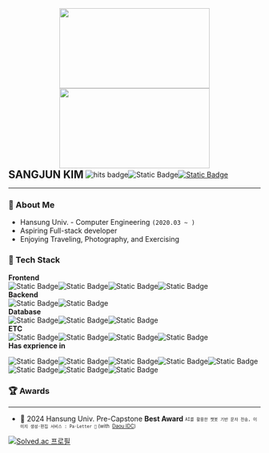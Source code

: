 <div align="center">
  <img
    src="https://render.gitanimals.org/lines/6-keem?pet-id=654237549733731337"
    width="300"
    height="160"
  />
 <img
  src="https://render.gitanimals.org/lines/6-keem?pet-id=654197206896206880"
  width="300"
  height="160"
 />
</div> 

<div style="display: flex; align-items: center;">
  <h2 style="margin: 0; margin-right: 4px">SANGJUN KIM</h2> 
  <img src="https://hits.seeyoufarm.com/api/count/incr/badge.svg?url=https%3A%2F%2Fgithub.com%2F6-keem%2F&count_bg=%23000000&title_bg=%23000000&icon=github.svg&icon_color=%23E7E7E7&title=hits&edge_flat=false" alt="hits badge" style="vertical-align: middle"/>
  <img alt="Static Badge" src="https://img.shields.io/badge/github.io-FFFFFF?style=flat-square&logo=github&logoColor=black" style="vertical-align: middle"/>
  <a href="mailto:6ukeem@gmail.com" style="display: inline-flex; align-items: center;">
    <img alt="Static Badge" src="https://img.shields.io/badge/gmail-EA4335?style=flat-square&logo=gmail&logoColor=white" style="vertical-align: middle"/>
  </a>
</div>

---

<div><h3>💭 About Me</h3>
	<ul>
    <li>Hansung Univ. - Computer Engineering <code>(2020.03 ~ )</code></li>
    <li>Aspiring Full-stack developer</li>
    <li>Enjoying Traveling, Photography, and Exercising</li>
  </ul>
</div>



<div><h3>🧰 Tech Stack</h3></div>

<div><strong>Frontend</strong>
  <p style="margin:0px;"><img alt="Static Badge" src="https://img.shields.io/badge/Flutter-02569B?style=flat&logo=Flutter&logoColor=white"><img alt="Static Badge" src="https://img.shields.io/badge/React-61DAFB?style=flat&logo=react&logoColor=black"><img alt="Static Badge" src="https://img.shields.io/badge/Next.js-000000?style=flat&logo=nextdotjs&logoColor=white"><img alt="Static Badge" src="https://img.shields.io/badge/Redux-764ABC?style=flat&logo=redux&logoColor=white">
  </p>
</div>

<div><strong>Backend</strong>
  <p style="margin:0px;">
<img alt="Static Badge" src="https://img.shields.io/badge/Spring Boot-6DB33F?style=flat&logo=springboot&logoColor=white"><img alt="Static Badge" src="https://img.shields.io/badge/Spring Security-6DB33F?style=flat&logo=springsecurity&logoColor=white">
  </p>
</div>

<div><strong>Database</strong>
  <p style="margin:0px;">
<img alt="Static Badge" src="https://img.shields.io/badge/mariadb-003545?style=flat&logo=mariadb&logoColor=white"><img alt="Static Badge" src="https://img.shields.io/badge/Redis-FF4438?style=flat&logo=redis&logoColor=white"><img alt="Static Badge" src="https://img.shields.io/badge/Firebase-DD2C00?style=flat&logo=firebase&logoColor=white">
  </p>
</div>

<div><strong>ETC</strong>
  <p style="margin:0px;">
    <img alt="Static Badge" src="https://img.shields.io/badge/Git-F05032?style=flat&logo=git&logoColor=white"><img alt="Static Badge" src="https://img.shields.io/badge/Docker-2496ED?style=flat&logo=docker&logoColor=white"><img alt="Static Badge" src="https://img.shields.io/badge/JIRA-0052CC?style=flat&logo=jira&logoColor=white"><img alt="Static Badge" src="https://img.shields.io/badge/Confluence-172B4D?style=flat&logo=confluence&logoColor=white">
  </p>
</div>



<div><strong>Has exprience in </strong></div> 

<img alt="Static Badge" src="https://img.shields.io/badge/Django-092E20?style=flat&logo=django&logoColor=white"><img alt="Static Badge" src="https://img.shields.io/badge/EXPRESS-000000?style=flat&logo=express&logoColor=white"><img alt="Static Badge" src="https://img.shields.io/badge/Kotlin-7F52FF?style=flat&logo=kotlin&logoColor=white"><img alt="Static Badge" src="https://img.shields.io/badge/C%2FC%2B%2B-00599C?style=flat&logo=cplusplus&logoColor=white"><img alt="Static Badge" src="https://img.shields.io/badge/MYSQL-4479A1?style=flat&logo=mysql&logoColor=white"><img alt="Static Badge" src="https://img.shields.io/badge/scikit learn-F7931E?style=flat&logo=Scikitlearn&logoColor=white"><img alt="Static Badge" src="https://img.shields.io/badge/RaspberryPi-A22846?style=flat&logo=raspberrypi&logoColor=white"><img alt="Static Badge" src="https://img.shields.io/badge/Arduino-00878F?style=flat&logo=arduino&logoColor=white">



<div><h3>🏆 Awards</h3></div>

---

<ul>
  <li>🏅 2024 Hansung Univ. Pre-Capstone <strong>Best Award</strong>
    <sub>
      <sup><code>AI를 활용한 챗봇 기반 문자 전송, 이미지 생성·편집 서비스 : Pa·Letter 🎨</code> 
      <span style="display: inline-flex; align-items: center;"> (with &nbsp;<a href="https://www.daouidc.com/" target="_blank">Daou IDC</a>)</span></sup>
    </sub>
    </li>
</ul>





[![Solved.ac 프로필](http://mazassumnida.wtf/api/v2/generate_badge?boj=keem)](https://solved.ac/keem)



